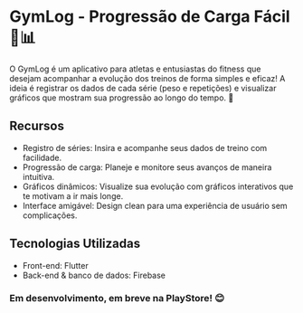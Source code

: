 # GymLog - Progressão de Carga Fácil 💪📊
O GymLog é um aplicativo para atletas e entusiastas do fitness que desejam acompanhar a evolução dos treinos de forma simples e eficaz!
A ideia é registrar os dados de cada série (peso e repetições) e visualizar gráficos que mostram sua progressão ao longo do tempo. 🚀

## Recursos
- Registro de séries: Insira e acompanhe seus dados de treino com facilidade.
- Progressão de carga: Planeje e monitore seus avanços de maneira intuitiva.
- Gráficos dinâmicos: Visualize sua evolução com gráficos interativos que te motivam a ir mais longe.
- Interface amigável: Design clean para uma experiência de usuário sem complicações.

## Tecnologias Utilizadas
- Front-end: Flutter
- Back-end & banco de dados: Firebase


### Em desenvolvimento, em breve na PlayStore! 😊
